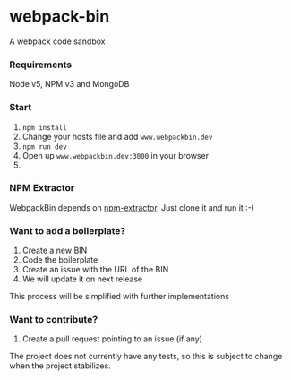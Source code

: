 # webpack-bin
A webpack code sandbox

### Requirements
Node v5, NPM v3 and MongoDB

### Start
1. `npm install`
2. Change your hosts file and add `www.webpackbin.dev`
3. `npm run dev`
4. Open up `www.webpackbin.dev:3000` in your browser
5. 

### NPM Extractor
WebpackBin depends on [npm-extractor](https://github.com/christianalfoni/npm-extractor). Just clone it and run it :-)

### Want to add a boilerplate?
1. Create a new BIN
2. Code the boilerplate
3. Create an issue with the URL of the BIN
4. We will update it on next release

This process will be simplified with further implementations

### Want to contribute?
1. Create a pull request pointing to an issue (if any)

The project does not currently have any tests, so this is subject to change when the project stabilizes.
